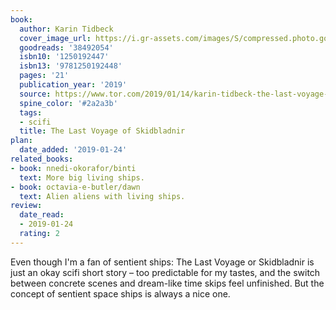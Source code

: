 ```yaml
---
book:
  author: Karin Tidbeck
  cover_image_url: https://i.gr-assets.com/images/S/compressed.photo.goodreads.com/books/1520413876l/38492054._SY475_.jpg
  goodreads: '38492054'
  isbn10: '1250192447'
  isbn13: '9781250192448'
  pages: '21'
  publication_year: '2019'
  source: https://www.tor.com/2019/01/14/karin-tidbeck-the-last-voyage-of-skidbladnir/
  spine_color: '#2a2a3b'
  tags:
  - scifi
  title: The Last Voyage of Skidbladnir
plan:
  date_added: '2019-01-24'
related_books:
- book: nnedi-okorafor/binti
  text: More big living ships.
- book: octavia-e-butler/dawn
  text: Alien aliens with living ships.
review:
  date_read:
  - 2019-01-24
  rating: 2
---
```


Even though I'm a fan of sentient ships:
The Last Voyage or Skidbladnir
is just an okay scifi short story – too predictable for my tastes, and the switch between concrete scenes and dream-like time skips feel unfinished. But the concept of sentient space ships is always a nice one.
